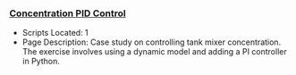 ### [Concentration PID Control](https://www.apmonitor.com/pdc/index.php/Main/ControlBlending)
- Scripts Located: 1
- Page Description: Case study on controlling tank mixer concentration. The exercise involves using a dynamic model and adding a PI controller in Python.
